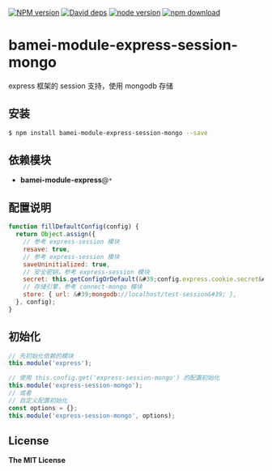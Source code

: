 [![NPM version][npm-image]][npm-url]
[![David deps][david-image]][david-url]
[![node version][node-image]][node-url]
[![npm download][download-image]][download-url]

[npm-image]: https://img.shields.io/npm/v/bamei-module-express-session-mongo.svg?style=flat-square
[npm-url]: https://npmjs.org/package/bamei-module-express-session-mongo
[david-image]: https://img.shields.io/david/leizongmin/bamei.svg?style=flat-square
[david-url]: https://david-dm.org/leizongmin/bamei
[node-image]: https://img.shields.io/badge/node.js-%3E=_4.0-green.svg?style=flat-square
[node-url]: http://nodejs.org/download/
[download-image]: https://img.shields.io/npm/dm/bamei-module-express-session-mongo.svg?style=flat-square
[download-url]: https://npmjs.org/package/bamei-module-express-session-mongo

# bamei-module-express-session-mongo

express 框架的 session 支持，使用 mongodb 存储

## 安装

```bash
$ npm install bamei-module-express-session-mongo --save
```

## 依赖模块

+ **bamei-module-express**@`*`


## 配置说明

```javascript
function fillDefaultConfig(config) {
  return Object.assign({
    // 参考 express-session 模块
    resave: true,
    // 参考 express-session 模块
    saveUninitialized: true,
    // 安全密钥，参考 express-session 模块
    secret: this.getConfigOrDefault(&#39;config.express.cookie.secret&#39;, &#39;&#39;),
    // 存储引擎，参考 connect-mongo 模块
    store: { url: &#39;mongodb://localhost/test-session&#39; },
  }, config);
}
```

## 初始化

```javascript
// 先初始化依赖的模块
this.module('express');

// 使用 this.config.get('express-session-mongo') 的配置初始化
this.module('express-session-mongo');
// 或者
// 自定义配置初始化
const options = {};
this.module('express-session-mongo', options);
```

## License

**The MIT License**
